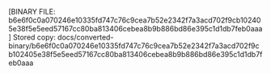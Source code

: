 [BINARY FILE: b6e6f0c0a070246e10335fd747c76c9cea7b52e2342f7a3acd702f9cb102405e38f5e5eed57167cc80ba813406cebea8b9b886bd86e395c1d1db7feb0aaa]
Stored copy: docs/converted-binary/b6e6f0c0a070246e10335fd747c76c9cea7b52e2342f7a3acd702f9cb102405e38f5e5eed57167cc80ba813406cebea8b9b886bd86e395c1d1db7feb0aaa
